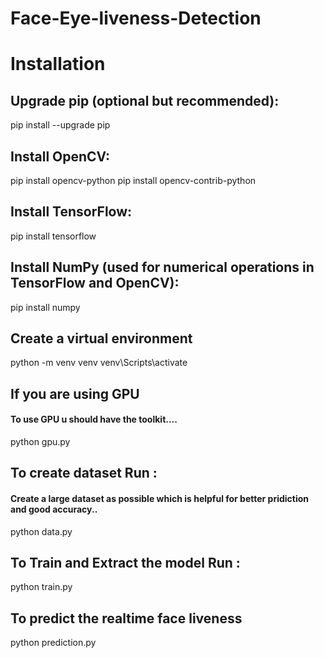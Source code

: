 # Face-Eye-liveness-Detection
# Installation

## Upgrade pip (optional but recommended):
pip install --upgrade pip

## Install OpenCV:
pip install opencv-python
pip install opencv-contrib-python

## Install TensorFlow:
pip install tensorflow

## Install NumPy (used for numerical operations in TensorFlow and OpenCV):
pip install numpy



## Create a virtual environment
python -m venv venv
venv\Scripts\activate

## If you are using GPU
#### To use GPU u should have the toolkit....
python gpu.py

## To create dataset Run :
#### Create a large dataset as possible which is helpful for better pridiction and good accuracy..
python data.py

## To Train and Extract the model Run :
python train.py

## To predict the realtime face liveness
python prediction.py
